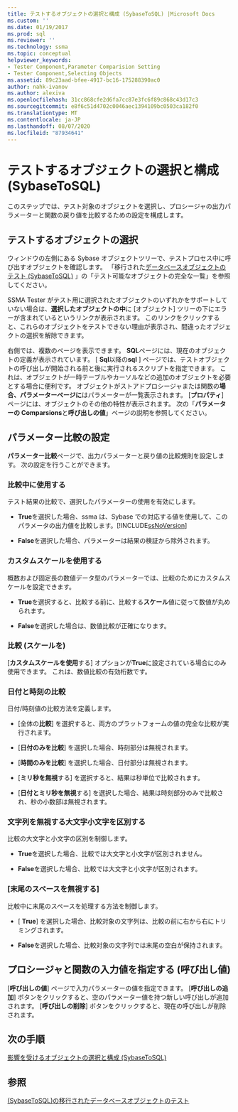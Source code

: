 ```yaml
---
title: テストするオブジェクトの選択と構成 (SybaseToSQL) |Microsoft Docs
ms.custom: ''
ms.date: 01/19/2017
ms.prod: sql
ms.reviewer: ''
ms.technology: ssma
ms.topic: conceptual
helpviewer_keywords:
- Tester Component,Parameter Comparision Setting
- Tester Component,Selecting Objects
ms.assetid: 89c23aad-bfee-4917-bc16-175288390ac0
author: nahk-ivanov
ms.author: alexiva
ms.openlocfilehash: 31cc868cfe2d6fa7cc87e3fc6f89c868c43d17c3
ms.sourcegitcommit: e8f6c51d4702c0046aec1394109bc0503ca182f0
ms.translationtype: MT
ms.contentlocale: ja-JP
ms.lasthandoff: 08/07/2020
ms.locfileid: "87934641"
---
```

# <a name="selecting-and-configuring-objects-to-test-sybasetosql"></a>テストするオブジェクトの選択と構成 (SybaseToSQL)
このステップでは、テスト対象のオブジェクトを選択し、プロシージャの出力パラメーターと関数の戻り値を比較するための設定を構成します。  
  
## <a name="selection-of-objects-to-test"></a>テストするオブジェクトの選択  
ウィンドウの左側にある Sybase オブジェクトツリーで、テストプロセス中に呼び出すオブジェクトを確認します。 「移行された[データベースオブジェクトのテスト &#40;SybaseToSQL&#41;](../../ssma/sybase/testing-migrated-database-objects-sybasetosql.md) 」の「テスト可能なオブジェクトの完全な一覧」を参照してください。  
  
SSMA Tester がテスト用に選択されたオブジェクトのいずれかをサポートしていない場合は、**選択したオブジェクトの中**に [オブジェクト] ツリーの下にエラーが含まれているというリンクが表示されます。 このリンクをクリックすると、これらのオブジェクトをテストできない理由が表示され、間違ったオブジェクトの選択を解除できます。  
  
右側では、複数のページを表示できます。 **SQL**ページには、現在のオブジェクトの定義が表示されています。 [ **Sql**以降の**sql** ] ページでは、テストオブジェクトの呼び出しが開始される前と後に実行されるスクリプトを指定できます。 これは、オブジェクトが一時テーブルやカーソルなどの追加のオブジェクトを必要とする場合に便利です。 オブジェクトがストアドプロシージャまたは関数の**場合、パラメーターページに**はパラメーターが一覧表示されます。 [**プロパティ**] ページには、オブジェクトのその他の特性が表示されます。 次の「**パラメーターの Comparsions**と**呼び出しの値**」ページの説明を参照してください。  
  
## <a name="parameter-comparison-settings"></a>パラメーター比較の設定  
**パラメーター比較**ページで、出力パラメーターと戻り値の比較規則を設定します。 次の設定を行うことができます。  
  
### <a name="use-during-comparisons"></a>比較中に使用する  
テスト結果の比較で、選択したパラメーターの使用を有効にします。  
  
-   **True**を選択した場合、ssma は、Sybase での対応する値を使用して、このパラメータの出力値を比較します。[!INCLUDE[ssNoVersion](../../includes/ssnoversion-md.md)]  
  
-   **False**を選択した場合、パラメーターは結果の検証から除外されます。  
  
### <a name="use-custom-scale"></a>カスタムスケールを使用する  
概数および固定長の数値データ型のパラメーターでは、比較のためにカスタムスケールを設定できます。  
  
-   **True**を選択すると、比較する前に、比較する**スケール**値に従って数値が丸められます。  
  
-   **False**を選択した場合は、数値比較が正確になります。  
  
### <a name="comparing-scale"></a>比較 (スケールを)  
[**カスタムスケールを使用**する] オプションが**True**に設定されている場合にのみ使用できます。 これは、数値比較の有効桁数です。  
  
### <a name="date-time-comparing"></a>日付と時刻の比較  
日付/時刻値の比較方法を定義します。  
  
-   [全体の**比較**] を選択すると、両方のプラットフォームの値の完全な比較が実行されます。  
  
-   [**日付のみを比較**] を選択した場合、時刻部分は無視されます。  
  
-   [**時間のみを比較**] を選択した場合、日付部分は無視されます。  
  
-   [**ミリ秒を無視**する] を選択すると、結果は秒単位で比較されます。  
  
-   [**日付とミリ秒を無視**する] を選択した場合、結果は時刻部分のみで比較され、秒の小数部は無視されます。  
  
### <a name="ignore-strings-case"></a>文字列を無視する大文字小文字を区別する  
比較の大文字と小文字の区別を制御します。  
  
-   **True**を選択した場合、比較では大文字と小文字が区別されません。  
  
-   **False**を選択した場合、比較では大文字と小文字が区別されます。  
  
### <a name="ignore-trailing-spaces"></a>[末尾のスペースを無視する]  
比較中に末尾のスペースを処理する方法を制御します。  
  
-   [ **True**] を選択した場合、比較対象の文字列は、比較の前に右から右にトリミングされます。  
  
-   **False**を選択した場合、比較対象の文字列では末尾の空白が保持されます。  
  
## <a name="specify-input-values-for-procedures-and-functions-call-values"></a>プロシージャと関数の入力値を指定する (呼び出し値)  
[**呼び出しの値**] ページで入力パラメーターの値を指定できます。 [**呼び出しの追加**] ボタンをクリックすると、空のパラメーター値を持つ新しい呼び出しが追加されます。 [**呼び出しの削除**] ボタンをクリックすると、現在の呼び出しが削除されます。  
  
## <a name="next-step"></a>次の手順  
[影響を受けるオブジェクトの選択と構成 &#40;SybaseToSQL&#41;](../../ssma/sybase/selecting-and-configuring-affected-objects-sybasetosql.md)  
  
## <a name="see-also"></a>参照  
[&#40;SybaseToSQL&#41;の移行されたデータベースオブジェクトのテスト](../../ssma/sybase/testing-migrated-database-objects-sybasetosql.md)  
  
